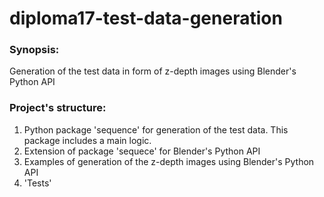 # diploma17-test-data-generation

### Synopsis:
Generation of the test data in form of z-depth images using Blender's Python API 

### Project's structure:
1. Python package 'sequence' for generation of the test data. This package includes a main logic. 
2. Extension of package 'sequece' for Blender's Python API
3. Examples of generation of the z-depth images using Blender's Python API
4. 'Tests'
